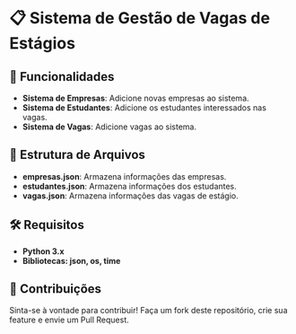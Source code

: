 # 📋 Sistema de Gestão de Vagas de Estágios

## 🚀 Funcionalidades

- **Sistema de Empresas**: Adicione novas empresas ao sistema.
- **Sistema de Estudantes**: Adicione os estudantes interessados nas vagas.
- **Sistema de Vagas**: Adicione vagas ao sistema.

## 📁 Estrutura de Arquivos
- **empresas.json**: Armazena informações das empresas.
- **estudantes.json**: Armazena informações dos estudantes.
- **vagas.json**: Armazena informações das vagas de estágio.

## 🛠️ Requisitos
- **Python 3.x**
- **Bibliotecas: json, os, time**

## 📝 Contribuições
Sinta-se à vontade para contribuir! Faça um fork deste repositório, crie sua feature e envie um Pull Request.